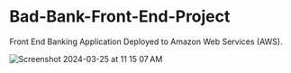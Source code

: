# Bad-Bank-Front-End-Project
Front End Banking Application Deployed to Amazon Web Services (AWS).



![Screenshot 2024-03-25 at 11 15 07 AM](https://github.com/jbondi76/Bad-Bank-Front-End-Project/assets/146673750/71f199bc-be0b-4995-935a-640c41d26db8)
